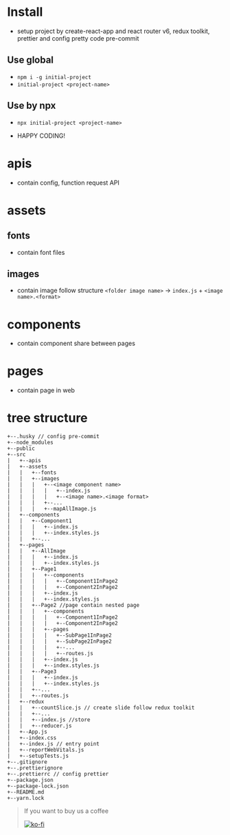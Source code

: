 # Install

-   setup project by create-react-app and react router v6, redux toolkit, prettier and config pretty code pre-commit

## Use global

-   `npm i -g initial-project`
-   `initial-project <project-name>`

## Use by npx

-   `npx initial-project <project-name>`

-   HAPPY CODING!

# apis

-   contain config, function request API

# assets

## fonts

-   contain font files

## images

-   contain image follow structure `<folder image name>` -> `index.js` + `<image name>.<format>`

# components

-   contain component share between pages

# pages

-   contain page in web

# tree structure

```
+--.husky // config pre-commit
+--node_modules
+--public
+--src
|	+--apis
|	+--assets
|	|	+--fonts
|	|	+--images
|	|	|	+--<image component name>
|	|	|	|	+--index.js
|	|	|	|	+--<image name>.<image format>
|	|	|	+--...
|	|	|	+--mapAllImage.js
|	+--components
|	|	+--Component1
|	|	|	+--index.js
|	|	|	+--index.styles.js
|	|	+--...
|	+--pages
|	|	+--AllImage
|	|	|	+--index.js
|	|	|	+--index.styles.js
|	|	+--Page1
|	|	|	+--components
|	|	|	|	+--Component1InPage2
|	|	|	|	+--Component2InPage2
|	|	|	+--index.js
|	|	|	+--index.styles.js
|	|	+--Page2 //page contain nested page
|	|	|	+--components
|	|	|	|	+--Component1InPage2
|	|	|	|	+--Component2InPage2
|	|	|	+--pages
|	|	|	|	+--SubPage1InPage2
|	|	|	|	+--SubPage2InPage2
|	|	|	|	+--...
|	|	|	|	+--routes.js
|	|	|	+--index.js
|	|	|	+--index.styles.js
|	|	+--Page3
|	|	|	+--index.js
|	|	|	+--index.styles.js
|	|	+--...
|	|	+--routes.js
|	+--redux
|	|	+--countSlice.js // create slide follow redux toolkit
|	|	+--...
|	|	+--index.js //store
|	|	+--reducer.js
|	+--App.js
|	+--index.css
|	+--index.js // entry point
|	+--reportWebVitals.js
|	+--setupTests.js
+--.gitignore
+--.prettierignore
+--.prettierrc // config prettier
+--package.json
+--package-lock.json
+--README.md
+--yarn.lock
```

> If you want to buy us a coffee
>
> [![ko-fi](https://ko-fi.com/img/githubbutton_sm.svg)](https://ko-fi.com/thanhcongvu)
